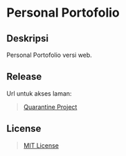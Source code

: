 # Personal Portofolio

## Deskripsi
Personal Portofolio versi web.

## Release
Url untuk akses laman:
> [Quarantine Project](https://dennisthandy.github.io)

## License
> [MIT License](https://opensource.org/licenses/MIT)
